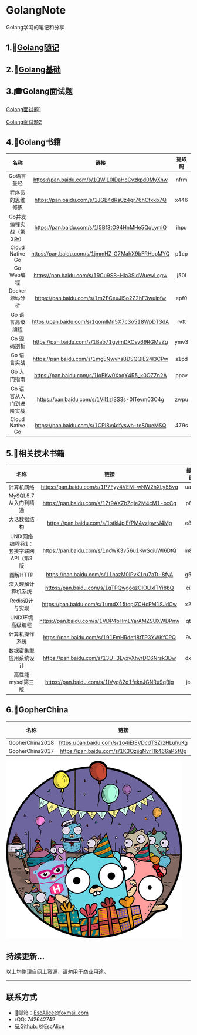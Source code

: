 # GolangNote

Golang学习的笔记和分享

## 1.:speech_balloon:[Golang随记](https://github.com/EscAlice/Golang-/blob/master/Golang随记.md)​

## 2.:hammer:[Golang基础](https://github.com/EscAlice/Golang-/blob/master/Golang基础.md)

## 3.:mortar_board:Golang面试题

[Golang面试题1](https://github.com/EscAlice/Golang-/blob/master/Golang面试题1.md)

[Golang面试题2](https://github.com/EscAlice/Golang-/blob/master/Golang面试题2.md)

## 4.:book:Golang书籍

|          名称           |                      链接                       | 提取码 |
| :---------------------: | :---------------------------------------------: | :----: |
| Go语言圣经 | https://pan.baidu.com/s/1QWIL0IDaHcCvzkpd0MyXhw | nfrm |
| 程序员的思维修练 | https://pan.baidu.com/s/1JGB4dRsCz4gr76hCfxkb7Q | x446 |
| Go并发编程实战（第2版） | https://pan.baidu.com/s/1l5Bf3tO94HnMHe5QqLymiQ | ihpu |
| Cloud Native Go | https://pan.baidu.com/s/1jmmHZ_G7MahX9bFRHbpMYQ | p1cp |
|  Go Web编程 | https://pan.baidu.com/s/1RCu9SB-Hla3SldWuewLcgw | j50l |
| Docker源码分析 | https://pan.baidu.com/s/1m2FCeuJlSo2Z2hF3wujpfw | epf0 |
| Go 语言高级编程 | https://pan.baidu.com/s/1qomlMn5X7c3o518WpDT3dA | rvft |
| Go 源码剖析 | https://pan.baidu.com/s/1Bab71gyimDXOsy69RGMvZg | ymv3 |
| Go 语言实战 | https://pan.baidu.com/s/1mgENwvhsBDSQQlE24l3CPw | s1pd |
| Go 入门指南 | https://pan.baidu.com/s/1loEKw0XxqY4R5_k0OZZn2A | ppav |
| Go 语言从入门到进阶实战 | https://pan.baidu.com/s/1Vil1zISS3s-0ITevm03C4g | zwpu |
| Cloud Native Go | https://pan.baidu.com/s/1CPI8v4dfyswh-teS0ueMSQ | 479s |

## 5.:book:相关技术书籍

|          名称           |                      链接                       | 提取码 |
| :---------------------: | :---------------------------------------------: | :----: |
| 计算机网络 | https://pan.baidu.com/s/1P7Fyy4VEM-wNW2hXLy55vg | ua85 |
| MySQL5.7从入门到精通 | https://pan.baidu.com/s/1Zt9AXZbZqIe2M4cM1-ocCg | p8fn |
| 大话数据结构 | https://pan.baidu.com/s/1stklJplEfPM4yzipwrJ4Mg | e85c |
| UNIX网络编程卷1：套接字联网API（第3版 | https://pan.baidu.com/s/1noWK3v56u1KwSqiuWI6DtQ | m8ey |
| 图解HTTP | https://pan.baidu.com/s/11hazM0lPvK1ru7aTt-8fyA | g59u |
| 深入理解计算机系统 | https://pan.baidu.com/s/1qTPQwgoqzOIOLIxlTYi8bQ | ci2p |
| Redis设计与实现 | https://pan.baidu.com/s/1umdX15tcpIZCHcPM1SJdCw | x22b |
| UNIX环境高级编程 | https://pan.baidu.com/s/1VDP4bHmLYarAMZSUXWDPnw | qt8v |
| 计算机操作系统 | https://pan.baidu.com/s/191FmHRdetj8tTP3YWKfCPQ | 9vf1 |
| 数据密集型应用系统设计 | https://pan.baidu.com/s/13U-3EyxyXhvrDC6Nrsk3Dw | dx7b |
| 高性能mysql第三版 | https://pan.baidu.com/s/1lVyq82d1feknJGNRu9qBig | jed1 |

## 6.:book:GopherChina
|          名称           |                      链接                       | 提取码 |
| :---------------------: | :---------------------------------------------: | :----: |
| GopherChina2018 | https://pan.baidu.com/s/1o4iEtEVDcdTSZrzHLuhuKg | vmea |
| GopherChina2017 | https://pan.baidu.com/s/1K3OzjiqNvrTIk466aP5fQg | smaq |


![](https://github.com/EscAlice/GolangNote/blob/master/img/f5b412718b93a1bef54637edf31cda2.png)

## 持续更新...
以上均整理自网上资源，请勿用于商业用途。

------

## 联系方式

- :e-mail:邮箱：EscAlice@foxmail.com
- :telephone_receiver:QQ: 742642742
- :computer:Github: [@EscAlice](<https://github.com/EscAlice>)

